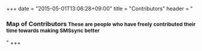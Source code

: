 +++
date = "2015-05-01T13:06:28+09:00"
title = "Contributors"
header = "<h3>Map of Contributors<small> These are people who have freely contributed their time towards making SMSsync better</small></h3>"
+++

<div id="map" class="thumbnail leaflet-container leaflet-fade-anim" tabindex="0" style="height:390px;"></div>
<div class="table-responsive" id="contrib"></div>
